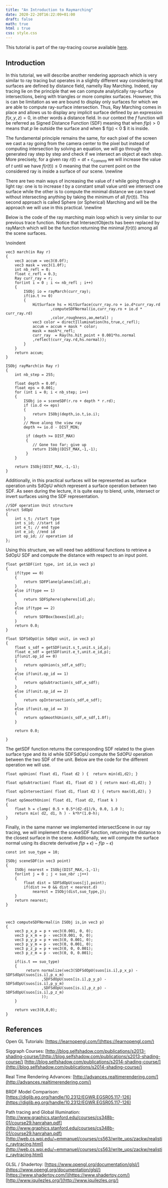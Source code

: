 ```yaml
---
title: "An Introduction to Raymarching"
date: 2020-22-20T16:22:09+01:00
draft: false
math: true
html : true
css: style.css
---
```


<script type="text/x-mathjax-config">
MathJax.Hub.Config({
  tex2jax: {
    inlineMath: [['$','$'], ['\\(','\\)']],
    displayMath: [['$$','$$'], ['\[','\]']],
    processEscapes: true,
    processEnvironments: true,
    skipTags: ['script', 'noscript', 'style', 'textarea', 'pre'],
    TeX: { equationNumbers: { autoNumber: "AMS" },
         extensions: ["AMSmath.js", "AMSsymbols.js"] }
  }
});
</script>

<script type="text/x-mathjax-config">
  MathJax.Hub.Queue(function() {
    // Fix <code> tags after MathJax finishes running. This is a
    // hack to overcome a shortcoming of Markdown. Discussion at
    // https://github.com/mojombo/jekyll/issues/199
    var all = MathJax.Hub.getAllJax(), i;
    for(i = 0; i < all.length; i += 1) {
        all[i].SourceElement().parentNode.className += ' has-jax';
    }
});
</script>


<script type="text/javascript" src="https://cdnjs.cloudflare.com/ajax/libs/mathjax/2.7.1/MathJax.js?config=TeX-AMS-MML_HTMLorMML">
</script>


This tutorial is part of the ray-tracing course available [here](../raytracing_practs).

## Introduction ##

In this tutorial, we will describe another rendering approach which is very similar to ray tracing but operates in a slightly different way considering that surfaces are defined by distance field, namelly Ray Marching. Indeed, ray tracing lie on the principle that we can compute analytically ray-surface intersections, being with triangles or more complex surfaces. However, this is can be limitation as we are bound to display only surfaces for which we are able to compute ray-surface intersection. Thus, Ray Marching comes in place and  allows us to display any implicit surface defined by an expression $f(x,y,z) = 0$, in other words a distance field. In our context the $f$ function will be referred as Signed Distance Function (SDF) meaning that when $f(p) > 0$ means that $p$ lie outside the surface and when $ f(p) < 0 $ it is inside.

The fundamental principle remains the same, for each pixel of the screen we cast a ray going from the camera center to the pixel but instead of computing intersection by solving an equation, we will go through the generated ray step by step and check if we intersect an object at each step. More precisely, for a given ray $r(t) = at + c_{camera}$ we will increase the value of $t$ until we have $f(r(t)) \leq 0$ meaning that the current point on the considered ray is inside a surface of our scene. 
\newline

There are two main ways of increasing the value of $t$ while going through a light ray: one is to increase $t$ by a constant small value until we intersect one surface while the other is to compute the minimal distance we can travel without intersecting anything by taking the minimum of all $f(r(t))$. This second approach is called Sphere (or Spherical) Marching and will be the approach we will use in this practical.
\newline

Below is the code of the ray marching main loop which is very similar to our previous trace function.
Notice that IntersectObjects has been replaced by rayMarch which will be the function returning the minimal $f(r(t))$ among all the scene surfaces. 

\noindent 



	vec3 march(in Ray r)
	{
		vec3 accum = vec3(0.0f);
		vec3 mask = vec3(1.0f);
		int nb_refl = 0;
		float c_refl = 0.3;
		Ray curr_ray = r;	
		for(int i = 0 ; i <= nb_refl ; i++)
		{
			ISObj io = rayMarch(curr_ray);
			if(io.t >= 0)
			{
				HitSurface hs = HitSurface(curr_ray.ro + io.d*curr_ray.rd
						,computeSDFNormal(io,curr_ray.ro + io.d * curr_ray.rd)
						,color,roughness,ao,metal) ;
				vec3 color = directIllumination(hs,true,c_refl);		
				accum = accum + mask * color;
				mask = mask*c_refl;
				curr_ray  = Ray(hs.hit_point + 0.001*hs.normal
				,reflect(curr_ray.rd,hs.normal));
			}
		}
		return accum;
	}

	ISObj rayMarch(in Ray r)
	{
		int nb_step = 255;

		float depth = 0.0f;
		float eps = 0.001;
		for (int i = 0; i < nb_step; i++) 
		{
			ISObj io = sceneSDF(r.ro + depth * r.rd);
			if (io.d <= eps) 
			{
				return ISObj(depth,io.t,io.i);
			}
			// Move along the view ray
		   	depth += io.d - DIST_MIN;

		   	 if (depth >= DIST_MAX) 
			 {
				// Gone too far; give up
				return ISObj(DIST_MAX,-1,-1);
			 }
		}

		return ISObj(DIST_MAX,-1,-1);
	}


Additionally, in this practical surfaces will be represented as surface operation units SdOpU which represent a surface operation between two SDF.
As seen during the lecture, it is quite easy to blend, unite, intersect or invert surfaces using the SDF representation. 


	//SDF operation Unit structure
	struct SdOpU
	{
		int s_t; /start type
		int s_id; //start id
		int e_t; // end type
		int e_id; //end id
		int op_id; // operation id
	};


Using this structure, we will need two additional functions to retrieve a SdOpU SDF and compute the distance with respect to an input point.

	float getSDF(int type, int id,in vec3 p)
	{
		if(type == 0)
		{
			return SDFPlane(planes[id],p);
		}
		else if(type == 1)
		{
			return SDFSphere(spheres[id],p);
		}
		else if(type == 2)
		{
			return SDFBox(boxes[id],p);
		}
		return 0.0;
	}

	float SDFSdOpU(in SdOpU unit, in vec3 p)
	{
		float s_sdf = getSDF(unit.s_t,unit.s_id,p);
		float e_sdf = getSDF(unit.e_t,unit.e_id,p);
		if(unit.op_id == 0)
		{
			return opUnion(s_sdf,e_sdf);
		}
		else if(unit.op_id == 1)
		{
			return opSubtraction(s_sdf,e_sdf);
		}
		else if(unit.op_id == 2)
		{
			return opIntersection(s_sdf,e_sdf);
		}
		else if(unit.op_id == 3)
		{
			return opSmoothUnion(s_sdf,e_sdf,1.0f);
		}
		
		return 0.0;
		
	}


The getSDF function returns the corresponding SDF related to the given surface type and its id while SDFSdOpU  compute the SdOPU operation between the two SDF of the unit. Below are the code for the different operation we will use.


	float opUnion( float d1, float d2 ) {  return min(d1,d2); }

	float opSubtraction( float d1, float d2 ) { return max(-d1,d2); }

	float opIntersection( float d1, float d2 ) { return max(d1,d2); }

	float opSmoothUnion( float d1, float d2, float k ) 
	{
	    float h = clamp( 0.5 + 0.5*(d2-d1)/k, 0.0, 1.0 );
	    return mix( d2, d1, h ) - k*h*(1.0-h); 
	}


Finally, in the same manner we implemented intersectScene in our ray tracing, we will implement the sceneSDF function, returning the distance to the closest surface in the scene. Additionally, we will compute the surface normal using its discrete derivative $f(p + \epsilon) - f(p - \epsilon)$


	const int suo_type = 10;

	ISObj sceneSDF(in vec3 point)
	{
	    ISObj nearest = ISObj(DIST_MAX,-1,-1);
	    for(int j = 0 ; j < suo_nbr ;j++)
	    {
	    	float dist = SDFSdOpU(suos[j],point);
	    	if(dist >= 0 && dist < nearest.d)
	    		nearest = ISObj(dist,suo_type,j);
	    }
	    return nearest;
	}



	vec3 computeSDFNormal(in ISObj is,in vec3 p) 
	{
		vec3 p_x_p = p + vec3(0.001, 0, 0);
		vec3 p_x_m = p - vec3(0.001, 0, 0);
		vec3 p_y_p = p + vec3(0, 0.001, 0);
		vec3 p_y_m = p - vec3(0, 0.001, 0);
		vec3 p_z_p = p + vec3(0, 0, 0.001);
		vec3 p_z_m = p - vec3(0, 0, 0.001);

		if(is.t == suo_type)
		{
			 return normalize(vec3(SDFSdOpU(suos[is.i],p_x_p) - SDFSdOpU(suos[is.i],p_x_m)
					,SDFSdOpU(suos[is.i],p_y_p) - SDFSdOpU(suos[is.i],p_y_m)
					,SDFSdOpU(suos[is.i],p_z_p) - SDFSdOpU(suos[is.i],p_z_m)
					));
		}

	    return vec3(0,0,0);
	}




## References ##

Open GL Tutorials: [https://learnopengl.com/](https://learnopengl.com/)  

Siggraph Courses: [http://blog.selfshadow.com/publications/s2013-shading-course/](http://blog.selfshadow.com/publications/s2013-shading-course/) [http://blog.selfshadow.com/publications/s2014-shading-course/](http://blog.selfshadow.com/publications/s2014-shading-course/) 

Real Time Rendering Advances: [http://advances.realtimerendering.com/](http://advances.realtimerendering.com/)

BRDF Model Comparison: [https://diglib.eg.org/handle/10.2312/EGWR.EGSR05.117-126](https://diglib.eg.org/handle/10.2312/EGWR.EGSR05.117-126)

Path tracing and Global Illumination: [http://www.graphics.stanford.edu/courses/cs348b-01/course29.hanrahan.pdf](http://www.graphics.stanford.edu/courses/cs348b-01/course29.hanrahan.pdf) [http://web.cs.wpi.edu/~emmanuel/courses/cs563/write_ups/zackw/realistic_raytracing.html](http://web.cs.wpi.edu/~emmanuel/courses/cs563/write_ups/zackw/realistic_raytracing.html)

GLSL / Shadertoy: [https://www.opengl.org/documentation/glsl/](https://www.opengl.org/documentation/glsl/) [https://www.shadertoy.com/](https://www.shadertoy.com/) [http://www.iquilezles.org/](http://www.iquilezles.org/)



